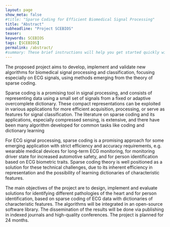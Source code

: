 ```yaml
---
layout: page
show_meta: false
#title: "Sparse Coding for Efficient Biomedical Signal Processing"
title: "Abstract"
subheadline: "Project SCEBIOS"
teaser: 
keywords: SCEBIOS
tags: [SCEBIOS]
permalink: /abstract/
#summary: These brief instructions will help you get started quickly with the theme. The other topics in this help provide additional information and detail about working with other aspects of this theme and Jekyll.
---
```



The proposed project aims to develop, implement and validate new algorithms for biomedical signal processing and classification, focusing especially on ECG signals, using methods emerging from the theory of sparse coding.

Sparse coding is a promising tool in signal processing, and consists of representing data using a small set of signals from a fixed or adaptive overcomplete dictionary. These compact representations can be exploited in various applications for more efficient acquisition, processing, or serve as features for signal classification. The literature on sparse coding and its applications, especially compressed sensing, is extensive, and there have been many algorithm developed for common tasks like coding and dictionary learning

For ECG signal processing, sparse coding is a promising approach for some emerging application with strict efficiency and accuracy requirements, e.g. wearable medical devices for long-term ECG monitoring, for monitoring driver state for increased automotive safety, and for person identification based on ECG biometric traits. Sparse coding theory is well positioned as a solution for these technical challenges, due to its inherent efficiency in representation and the possibility of learning dictionaries of characteristic features.

The main objectives of the project are to design, implement and evaluate solutions for identifying different pathologies of the heart and for person identification, based on sparse coding of ECG data with dictionaries of characteristic features. The algorithms will be integrated in an open-source software library. The dissemination of the results will be done via publishing in indexed journals and high-quality conferences. The project is planned for 24 months.

